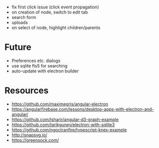 * fix first click issue (click event propagation)
* on creation of node, switch to edit tab
* search form
* uploads
* on select of node, highlight children/parents

# Future
* Preferences etc. dialogs
* use sqlite fts5 for searching
* auto-update with electron builder

# Resources
* https://github.com/maximegris/angular-electron
* https://angularfirebase.com/lessons/desktop-apps-with-electron-and-angular/
* https://github.com/lsharir/angular-d3-graph-example
* https://github.com/tarikguney/electron-with-sqlite3
* https://github.com/ngoctranfire/typescript-knex-example
* http://snapsvg.io/
* https://greensock.com/
